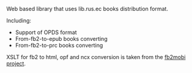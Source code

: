 Web based library that uses lib.rus.ec books distribution format.

Including:

* Support of OPDS format
* From-fb2-to-epub books converting
* From-fb2-to-prc books converting

XSLT for fb2 to html, opf and ncx conversion is taken from the [fb2mobi project](https://code.google.com/p/fb2mobi/).
